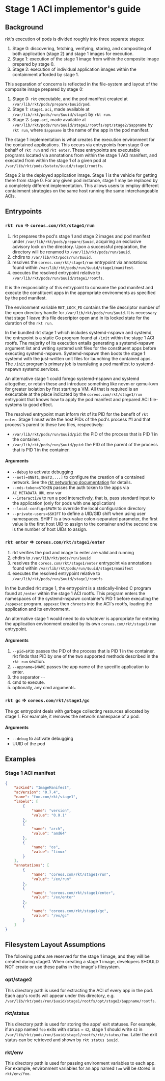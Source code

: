 Stage 1 ACI implementor's guide
=============================

Background
----------

rkt's execution of pods is divided roughly into three separate stages:

1. Stage 0: discovering, fetching, verifying, storing, and compositing of both application (stage 2) and stage 1 images for execution.
2. Stage 1: execution of the stage 1 image from within the composite image prepared by stage 0.
3. Stage 2: execution of individual application images within the containment afforded by stage 1.

This separation of concerns is reflected in the file-system and layout of the composite image prepared by stage 0:

1. Stage 0: `rkt` executable, and the pod manifest created at `/var/lib/rkt/pods/prepare/$uuid/pod`.
2. Stage 1: `stage1.aci`, made available at `/var/lib/rkt/pods/run/$uuid/stage1` by `rkt run`.
3. Stage 2: `$app.aci`, made available at `/var/lib/rkt/pods/run/$uuid/stage1/rootfs/opt/stage2/$appname` by `rkt run`, where `$appname` is the name of the app in the pod manifest.

The stage 1 implementation is what creates the execution environment for the contained applications.
This occurs via entrypoints from stage 0 on behalf of `rkt run` and `rkt enter`.
These entrypoints are executable programs located via annotations from within the stage 1 ACI manifest, and executed from within the stage 1 of a given pod at `/var/lib/rkt/pods/$state/$uuid/stage1/rootfs`.

Stage 2 is the deployed application image.
Stage 1 is the vehicle for getting there from stage 0.
For any given pod instance, stage 1 may be replaced by a completely different implementation.
This allows users to employ different containment strategies on the same host running the same interchangeable ACIs.

Entrypoints
-----------

### `rkt run` => `coreos.com/rkt/stage1/run`

1. rkt prepares the pod's stage 1 and stage 2 images and pod manifest under `/var/lib/rkt/pods/prepare/$uuid`, acquiring an exclusive advisory lock on the directory.
   Upon a successful preparation, the directory will be renamed to `/var/lib/rkt/pods/run/$uuid`.
2. chdirs to `/var/lib/rkt/pods/run/$uuid`.
3. resolves the `coreos.com/rkt/stage1/run` entrypoint via annotations found within `/var/lib/rkt/pods/run/$uuid/stage1/manifest`.
4. executes the resolved entrypoint relative to `/var/lib/rkt/pods/run/$uuid/stage1/rootfs`.

It is the responsibility of this entrypoint to consume the pod manifest and execute the constituent apps in the appropriate environments as specified by the pod manifest.

The environment variable `RKT_LOCK_FD` contains the file descriptor number of the open directory handle for `/var/lib/rkt/pods/run/$uuid`.
It is necessary that stage 1 leave this file descriptor open and in its locked state for the duration of the `rkt run`.

In the bundled rkt stage 1 which includes systemd-nspawn and systemd, the entrypoint is a static Go program found at `/init` within the stage 1 ACI rootfs.
The majority of its execution entails generating a systemd-nspawn argument list and writing systemd unit files for the constituent apps before executing systemd-nspawn.
Systemd-nspawn then boots the stage 1 systemd with the just-written unit files for launching the contained apps.
The `/init` program's primary job is translating a pod manifest to systemd-nspawn systemd.services.

An alternative stage 1 could forego systemd-nspawn and systemd altogether, or retain these and introduce something like novm or qemu-kvm for greater isolation by first starting a VM.
All that is required is an executable at the place indicated by the `coreos.com/rkt/stage1/run` entrypoint that knows how to apply the pod manifest and prepared ACI file-systems to good effect.

The resolved entrypoint must inform rkt of its PID for the benefit of `rkt enter`.
Stage 1 must write the host PIDs of the pod's process #1 and that process's parent to these two files, respectively:

* `/var/lib/rkt/pods/run/$uuid/pid`: the PID of the process that is PID 1 in the container.
* `/var/lib/rkt/pods/run/$uuid/ppid`: the PID of the parent of the process that is PID 1 in the container.

#### Arguments
* `--debug` to activate debugging
* `--net[=$NET1,$NET2,...]` to configure the creation of a contained network.
  See the [rkt networking documentation](../networking.md) for details.
* `--mds-token=$TOKEN` passes the auth token to the apps via `AC_METADATA_URL` env var
* `--interactive` to run a pod interactively, that is, pass standard input to the application (only for pods with one application)
* `--local-config=$PATH` to override the local configuration directory
* `--private-users=$SHIFT` to define a UID/GID shift when using user namespaces. SHIFT is a two-value colon-separated parameter, the first value is the first host UID to assign to the container and the second one is the number of host UIDs to assign.

### `rkt enter` => `coreos.com/rkt/stage1/enter`

1. rkt verifies the pod and image to enter are valid and running
2. chdirs to `/var/lib/rkt/pods/run/$uuid`
3. resolves the `coreos.com/rkt/stage1/enter` entrypoint via annotations found within `/var/lib/rkt/pods/run/$uuid/stage1/manifest`
4. executes the resolved entrypoint relative to `/var/lib/rkt/pods/run/$uuid/stage1/rootfs`

In the bundled rkt stage 1, the entrypoint is a statically-linked C program found at `/enter` within the stage 1 ACI rootfs.
This program enters the namespaces of the systemd-nspawn container's PID 1 before executing the `/appexec` program.
`appexec` then `chroot`s into the ACI's rootfs, loading the application and its environment.

An alternative stage 1 would need to do whatever is appropriate for entering the application environment created by its own `coreos.com/rkt/stage1/run` entrypoint.

#### Arguments

1. `--pid=$PID` passes the PID of the process that is PID 1 in the container.
   rkt finds that PID by one of the two supported methods described in the `rkt run` section.
2. `--appname=$NAME` passes the app name of the specific application to enter.
3. the separator `--`
4. cmd to execute.
5. optionally, any cmd arguments.

### `rkt gc` => `coreos.com/rkt/stage1/gc`

The gc entrypoint deals with garbage collecting resources allocated by stage 1.
For example, it removes the network namespace of a pod.

#### Arguments

* `--debug` to activate debugging
* UUID of the pod

Examples
--------

### Stage 1 ACI manifest

```json
{
    "acKind": "ImageManifest",
    "acVersion": "0.7.4",
    "name": "foo.com/rkt/stage1",
    "labels": [
        {
            "name": "version",
            "value": "0.0.1"
        },
        {
            "name": "arch",
            "value": "amd64"
        },
        {
            "name": "os",
            "value": "linux"
        }
    ],
    "annotations": [
        {
            "name": "coreos.com/rkt/stage1/run",
            "value": "/ex/run"
        },
        {
            "name": "coreos.com/rkt/stage1/enter",
            "value": "/ex/enter"
        },
        {
            "name": "coreos.com/rkt/stage1/gc",
            "value": "/ex/gc"
        }
    ]
}
```

## Filesystem Layout Assumptions

The following paths are reserved for the stage 1 image, and they will be created during stage0.
When creating a stage 1 image, developers SHOULD NOT create or use these paths in the image's filesystem.

### opt/stage2

This directory path is used for extracting the ACI of every app in the pod.
Each app's rootfs will appear under this directory,
e.g. `/var/lib/rkt/pods/run/$uuid/stage1/rootfs/opt/stage2/$appname/rootfs`.

### rkt/status

This directory path is used for storing the apps' exit statuses.
For example, if an app named `foo` exits with status = `42`, stage 1 should write `42`
in `/var/lib/rkt/pods/run/$uuid/stage1/rootfs/rkt/status/foo`.
Later the exit status can be retrieved and shown by `rkt status $uuid`.

### rkt/env

This directory path is used for passing environment variables to each app.
For example, environment variables for an app named `foo` will be stored in `rkt/env/foo`.
